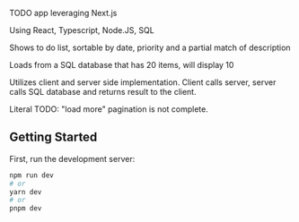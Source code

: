 TODO app leveraging Next.js

Using React, Typescript, Node.JS, SQL

Shows to do list, sortable by date, priority and a partial match of description

Loads from a SQL database that has 20 items, will display 10

Utilizes client and server side implementation. Client calls server, server calls SQL database and returns result to the client.

Literal TODO: "load more" pagination is not complete.

## Getting Started

First, run the development server:

```bash
npm run dev
# or
yarn dev
# or
pnpm dev
```